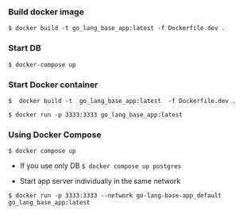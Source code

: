### Build docker image
`
  $ docker build -t go_lang_base_app:latest -f Dockerfile.dev .
`

### Start DB
`
  $ docker-compose up
`

### Start Docker container
`
  $  docker build -t  go_lang_base_app:latest  -f Dockerfile.dev .
`


`
  $ docker run -p 3333:3333 go_lang_base_app:latest
`

### Using Docker Compose

`
  $ docker compose up
`

* If you use only DB
`
  $ docker compose up postgres
`

* Start app server individually in the same network

`
  $ docker run -p 3333:3333 --network go-lang-base-app_default go_lang_base_app:latest
`
